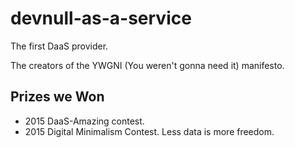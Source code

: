 # devnull-as-a-service

The first DaaS provider.

The creators of the YWGNI (You weren't gonna need it) manifesto.

## Prizes we Won
+ 2015 DaaS-Amazing contest.
+ 2015 Digital Minimalism Contest. Less data is more freedom.
